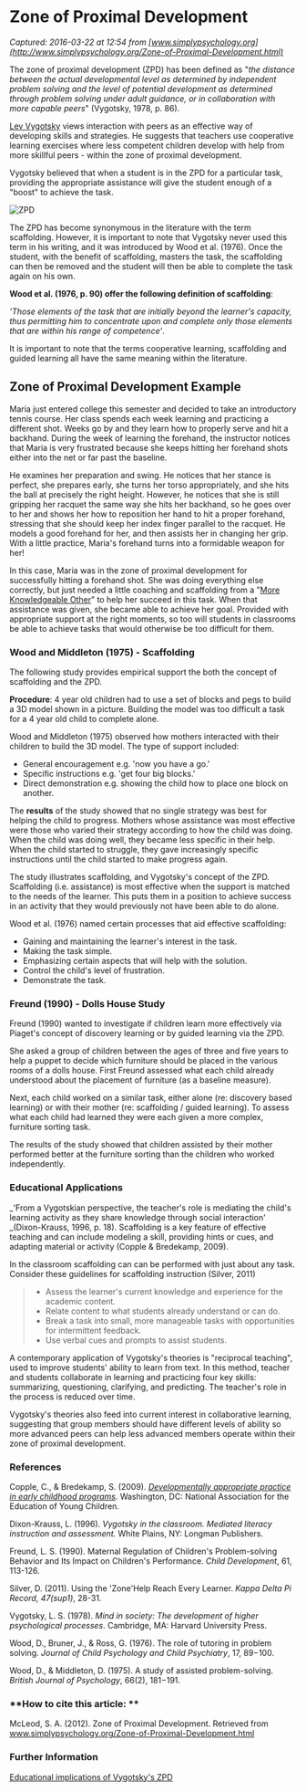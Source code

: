 # Zone of Proximal Development

_Captured: 2016-03-22 at 12:54 from [www.simplypsychology.org](http://www.simplypsychology.org/Zone-of-Proximal-Development.html)_

The zone of proximal development (ZPD) has been defined as "_the distance between the actual developmental level as determined by independent problem solving and the level of potential development as determined through problem solving under adult guidance, or in collaboration with more capable peers_" (Vygotsky, 1978, p. 86).

[Lev Vygotsky](http://www.simplypsychology.org/vygotsky.html) views interaction with peers as an effective way of developing skills and strategies. He suggests that teachers use cooperative learning exercises where less competent children develop with help from more skillful peers - within the zone of proximal development.

Vygotsky believed that when a student is in the ZPD for a particular task, providing the appropriate assistance will give the student enough of a "boost" to achieve the task.

![ZPD](http://www.simplypsychology.org/ZPD.jpg)

The ZPD has become synonymous in the literature with the term scaffolding. However, it is important to note that Vygotsky never used this term in his writing, and it was introduced by Wood et al. (1976). Once the student, with the benefit of scaffolding, masters the task, the scaffolding can then be removed and the student will then be able to complete the task again on his own.

**Wood et al. (1976, p. 90) offer the following definition of scaffolding**:

_'Those elements of the task that are initially beyond the learner's capacity, thus permitting him to concentrate upon and complete only those elements that are within his range of competence'_.

It is important to note that the terms cooperative learning, scaffolding and guided learning all have the same meaning within the literature.

## Zone of Proximal Development Example

Maria just entered college this semester and decided to take an introductory tennis course. Her class spends each week learning and practicing a different shot. Weeks go by and they learn how to properly serve and hit a backhand. During the week of learning the forehand, the instructor notices that Maria is very frustrated because she keeps hitting her forehand shots either into the net or far past the baseline.

He examines her preparation and swing. He notices that her stance is perfect, she prepares early, she turns her torso appropriately, and she hits the ball at precisely the right height. However, he notices that she is still gripping her racquet the same way she hits her backhand, so he goes over to her and shows her how to reposition her hand to hit a proper forehand, stressing that she should keep her index finger parallel to the racquet. He models a good forehand for her, and then assists her in changing her grip. With a little practice, Maria's forehand turns into a formidable weapon for her!

In this case, Maria was in the zone of proximal development for successfully hitting a forehand shot. She was doing everything else correctly, but just needed a little coaching and scaffolding from a "[More Knowledgeable Other](http://www.simplypsychology.org/vygotsky.html)" to help her succeed in this task. When that assistance was given, she became able to achieve her goal. Provided with appropriate support at the right moments, so too will students in classrooms be able to achieve tasks that would otherwise be too difficult for them.

### **Wood and Middleton (1975) - Scaffolding**

The following study provides empirical support the both the concept of scaffolding and the ZPD.

**Procedure**: 4 year old children had to use a set of blocks and pegs to build a 3D model shown in a picture. Building the model was too difficult a task for a 4 year old child to complete alone.

Wood and Middleton (1975) observed how mothers interacted with their children to build the 3D model. The type of support included:

  * General encouragement e.g. 'now you have a go.'
  * Specific instructions e.g. 'get four big blocks.'
  * Direct demonstration e.g. showing the child how to place one block on another.

The **results** of the study showed that no single strategy was best for helping the child to progress. Mothers whose assistance was most effective were those who varied their strategy according to how the child was doing. When the child was doing well, they became less specific in their help. When the child started to struggle, they gave increasingly specific instructions until the child started to make progress again.

The study illustrates scaffolding, and Vygotsky's concept of the ZPD. Scaffolding (i.e. assistance) is most effective when the support is matched to the needs of the learner. This puts them in a position to achieve success in an activity that they would previously not have been able to do alone.

Wood et al. (1976) named certain processes that aid effective scaffolding:

  * Gaining and maintaining the learner's interest in the task.
  * Making the task simple.
  * Emphasizing certain aspects that will help with the solution.
  * Control the child's level of frustration.
  * Demonstrate the task.

### **Freund (1990) - Dolls House Study**

Freund (1990) wanted to investigate if children learn more effectively via Piaget's concept of discovery learning or by guided learning via the ZPD.

She asked a group of children between the ages of three and five years to help a puppet to decide which furniture should be placed in the various rooms of a dolls house. First Freund assessed what each child already understood about the placement of furniture (as a baseline measure).

Next, each child worked on a similar task, either alone (re: discovery based learning) or with their mother (re: scaffolding / guided learning). To assess what each child had learned they were each given a more complex, furniture sorting task.

The results of the study showed that children assisted by their mother performed better at the furniture sorting than the children who worked independently.

### **Educational Applications**

_'From a Vygotskian perspective, the teacher's role is mediating the child's learning activity as they share knowledge through social interaction' _(Dixon-Krauss, 1996, p. 18). Scaffolding is a key feature of effective teaching and can include modeling a skill, providing hints or cues, and adapting material or activity (Copple & Bredekamp, 2009).

In the classroom scaffolding can can be performed with just about any task. Consider these guidelines for scaffolding instruction (Silver, 2011)

>   * Assess the learner's current knowledge and experience for the academic content.
>   * Relate content to what students already understand or can do.
>   * Break a task into small, more manageable tasks with opportunities for intermittent feedback.
>   * Use verbal cues and prompts to assist students.

A contemporary application of Vygotsky's theories is "reciprocal teaching", used to improve students' ability to learn from text. In this method, teacher and students collaborate in learning and practicing four key skills: summarizing, questioning, clarifying, and predicting. The teacher's role in the process is reduced over time.

Vygotsky's theories also feed into current interest in collaborative learning, suggesting that group members should have different levels of ability so more advanced peers can help less advanced members operate within their zone of proximal development.

### **References**

Copple, C., & Bredekamp, S. (2009). _[Developmentally appropriate practice in early childhood programs](http://www.naeyc.org/store/files/store/TOC/375_0.pdf)_. Washington, DC: National Association for the Education of Young Children.

Dixon-Krauss, L. (1996). _Vygotsky in the classroom. Mediated literacy instruction and assessment._ White Plains, NY: Longman Publishers.

Freund, L. S. (1990). Maternal Regulation of Children's Problem-solving Behavior and Its Impact on Children's Performance. _Child Development_, 61, 113-126.

Silver, D. (2011). Using the 'Zone'Help Reach Every Learner. _Kappa Delta Pi Record, 47(sup1)_, 28-31.

Vygotsky, L. S. (1978). _Mind in society: The development of higher psychological processes_. Cambridge, MA: Harvard University Press.

Wood, D., Bruner, J., & Ross, G. (1976). The role of tutoring in problem solving. _Journal of Child Psychology and Child Psychiatry_, 17, 89−100.

Wood, D., & Middleton, D. (1975). A study of assisted problem-solving. _British Journal of Psychology_, 66(2), 181−191.

### **How to cite this article: **

McLeod, S. A. (2012). Zone of Proximal Development. Retrieved from www.simplypsychology.org/Zone-of-Proximal-Development.html

### **Further Information**

[Educational implications of Vygotsky's ZPD](http://www.guybunce.co.uk/writings/academic/vygotsky-and-the-classroom.pdf)
